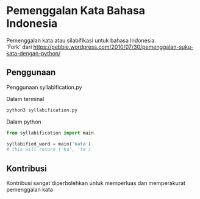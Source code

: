 # Pemenggalan Kata Bahasa Indonesia
Pemenggalan kata atau silabifikasi untuk bahasa Indonesia. <br />
'Fork' dari https://pebbie.wordpress.com/2010/07/30/pemenggalan-suku-kata-dengan-python/

## Penggunaan
Penggunaan syllabification.py 

Dalam terminal
```bash
python3 syllabification.py
```

Dalam python 
```python
from syllabification import main

syllabified_word = main('kata')
# this will return ['ka', 'ta']
```

## Kontribusi
Kontribusi sangat diperbolehkan untuk memperluas dan memperakurat pemenggalan kata
